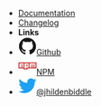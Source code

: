 <!-- markdownlint-disable-next-line first-line-heading -->
- [Documentation](/)
- [Changelog](changelog)
- **Links**
- [![Github](assets/img/github.svg)Github](https://github.com/jhildenbiddle/typora-themeable)
- [![NPM](assets/img/npm.svg)NPM](https://www.npmjs.com/package/typora-themeable)
- [![Twitter](assets/img/twitter.svg)@jhildenbiddle](http://twitter.com/jhildenbiddle)
